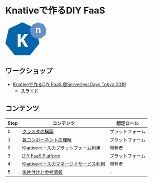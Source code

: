 # Knativeで作るDIY FaaS

![](./images/knative.png)

## ワークショップ

* [Knativeで作るDIY FaaS @ServerlessDays Tokyo 2019](https://tokyo.serverlessdays.io/)
  * [スライド](https://speakerdeck.com/toshi0607/serverless-days-tokyo-2019-knative-workshop)

## コンテンツ

| Step | コンテンツ | 想定ロール |
|---|---|---|
| 0 | [クラスタの構築](step0.md) | プラットフォーム |
| 1 | [各コンポーネントの理解](step1.md) | プラットフォーム |
| 2 | [Knativeベースのプラットフォーム利用](step2.md) | 開発者 |
| 3 | [DIY FaaS Platform](step3.md) | プラットフォーム |
| 4 | [Knativeベースのマネージドサービス利用](step4.md) | 開発者 |
| 5 | [後片付けと参考情報](step5.md) | - |
